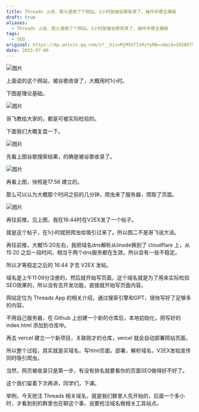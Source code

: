 ```yaml
---
title: Threads 上线，我火速做了个网站，1小时就被谷歌收录了，操作步骤全揭秘
draft: true
aliases:
  - Threads 上线，我火速做了个网站，1小时就被谷歌收录了，操作步骤全揭秘
tags:
  - SEO
original: https://mp.weixin.qq.com/s?__biz=MjM5OTIzMzYyMA==&mid=2650079243&idx=1&sn=45eac4f5f3587c5251c65d08e8d5d6bf&chksm=bf3f31308848b826172d78128129ef101383e8876a2acb4c51ac89e3e728894d26f3ff90d7f9&scene=21#wechat_redirect
date: 2023-07-06
---
```

![图片](https://mmbiz.qpic.cn/sz_mmbiz_png/LBrX00GQeicv7yia86iaNvV3FozYZvJFtKZ5lAibJeTRGfuwO1MsRklyyJSvCSTOp4sV8yxBEZzOuAnnOCVHosD6Rw/640?wx_fmt=png&tp=webp&wxfrom=5&wx_lazy=1&wx_co=1)

  

上面说的这个网站，被谷歌收录了，大概用时1小时。

  

下图是理论基础。

![图片](https://mmbiz.qpic.cn/sz_mmbiz_png/LBrX00GQeicv7yia86iaNvV3FozYZvJFtKZhSfOmkEbOk5MKCvpssoia3azfuEHdXOtic4ib6W1AoickVXQWJZtT5USDQ/640?wx_fmt=png&tp=webp&wxfrom=5&wx_lazy=1&wx_co=1)

  

哥飞教给大家的，都是可被实际检验的。

  

下面我们大概复盘一下。

  

![图片](https://mmbiz.qpic.cn/sz_mmbiz_png/LBrX00GQeicv7yia86iaNvV3FozYZvJFtKZGTXMsz6Gu6tkPAus10EnjcwQicON2icrFjRspGfNAboMSgfKSpI32BLw/640?wx_fmt=png&tp=webp&wxfrom=5&wx_lazy=1&wx_co=1)

先看上图谷歌搜索结果，的确是被谷歌收录了。

  

![图片](https://mmbiz.qpic.cn/sz_mmbiz_png/LBrX00GQeicv7yia86iaNvV3FozYZvJFtKZFBmicfrEMGfkVLlicFZNpmWHklH5or4vu4B8A2raXS5EP0ZIaO6xsMVg/640?wx_fmt=png&tp=webp&wxfrom=5&wx_lazy=1&wx_co=1)

  

再看上图，快照是17:56 建立的。

那么可以认为大概那个时间之前的几分钟，爬虫来了服务器，爬取了页面。

  

![图片](https://mmbiz.qpic.cn/sz_mmbiz_png/LBrX00GQeicv7yia86iaNvV3FozYZvJFtKZdV3cNVMemqO7O7VsQBI1ajdkK7algFyJ5jSsaEho4ICOJzqoCcz45A/640?wx_fmt=png&tp=webp&wxfrom=5&wx_lazy=1&wx_co=1)

  
再往前推，见上图，我在16:44时在V2EX发了一个帖子。

就是这个帖子，在1小时就把爬虫给吸引过来了。所以图二不是哥飞说大话。
  
再往前推，大概15:20左右，我把域名dns解析从linode换到了 cloudflare 上，从 15:20 之后一段时间，相当于两个dns服务都在生效，所以会有一些不稳定。

所以才等稳定之后的 16:44 才去 V2EX 发帖。

域名是上午11:09分注册的，然后就开始写页面，这个域名就是为了用来实际检验SEO效果的，所以没有去开发功能，直接就开始写页面内容。

  
网站定位为 Threads App 的相关介绍，通过搜索引擎和GPT，很快写好了足够多的内容。

不用自己服务器，在 Github 上创建一个新的仓库后，本地初始化，把写好的 index.html 添加到仓库中。

再去 vercel 建立一个新项目，关联刚才的仓库，vercel 就会自动部署网站页面。

所以整个过程，其实就是买域名，写html页面，部署，解析域名，V2EX发帖宣传同时吸引爬虫。

当然，网页被收录只是第一步，有没有排名就要看你的页面SEO做得好不好了。

这个我们留着下次再讲，同学们，下课。
  
举例，今天抢注 Threads 相关域名，就是我们群里人先开始的，后面一个多小时，才看到别的群里也在聊这个事，说要抢注域名做相关工具站点。  

  